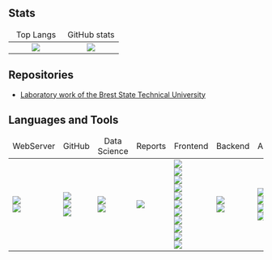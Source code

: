 ## Stats

<table width="100%">
	<thead width="100%">
		<tr width="100%">
			<td width="50%" align="center">Top Langs</td>
			<td width="50%" align="center">GitHub stats</td>
		</tr>
	</thead>
	<tbody>
		<tr>
			<td align="center">
				<img src="https://github-readme-stats.vercel.app/api/top-langs/?username=Pavel-Innokentevich-Galanin&layout=compact&theme=dark&langs_count=10" />
			</td>
			<td align="center">
				<img src="https://github-readme-stats.vercel.app/api?username=Pavel-Innokentevich-Galanin&count_private=true&show_icons=true&theme=dark" />
			</td>
		</tr>
	</tbody>
</table>

## Repositories
- [Laboratory work of the Brest State Technical University](BrSTU.md)

## Languages and Tools

<table width="100%">
	<thead width="100%">
		<tr width="100%">
			<td width="14.285%" align="center">WebServer</td>
			<td width="14.285%" align="center">GitHub</td>
			<td width="14.285%" align="center">Data Science</td>
			<td width="14.285%" align="center">Reports</td>
			<td width="14.285%" align="center">Frontend</td>
			<td width="14.285%" align="center">Backend</td>
			<td width="14.285%" align="center">Apps</td>
		</tr>
	</thead>
	<tbody border="0">
		<tr border="0">
			<td>
				<img src="https://img.shields.io/badge/-cPanel-black?style=for-the-badge&logo=cpanel" /> <br />
				<img src="https://img.shields.io/badge/-Linux-black?style=for-the-badge&logo=linux" /> <br />
			</td>
			<td>
				<img src="https://img.shields.io/badge/-Jekyll-black?style=for-the-badge&logo=jekyll" /> <br />
				<img src="https://img.shields.io/badge/-Markdown-black?style=for-the-badge&logo=markdown" /> <br />
				<img src="https://img.shields.io/badge/-Jupyter-black?style=for-the-badge&logo=jupyter" /> <br />
			</td>
			<td>
				<img src="https://img.shields.io/badge/-Jupyter-black?style=for-the-badge&logo=jupyter" /> <br />
				<img src="https://img.shields.io/badge/-Python-black?style=for-the-badge&logo=python&logoColor=ffd242" /> <br />
			</td>
			<td>
				<img src="https://img.shields.io/badge/-LaTeX-black?style=for-the-badge&logo=latex" /> <br />
			</td>
			<td>
				<img src="https://img.shields.io/badge/-npm-black?style=for-the-badge&logo=npm" /> <br />
				<img src="https://img.shields.io/badge/-Gulp-black?style=for-the-badge&logo=gulp" /> <br />
				<img src="https://img.shields.io/badge/-WebPack-black?style=for-the-badge&logo=webpack" /> <br />
				<img src="https://img.shields.io/badge/-JavaScript-black?style=for-the-badge&logo=javascript" /> <br />
				<img src="https://img.shields.io/badge/-HTML-black?style=for-the-badge&logo=html" /> <br />
				<img src="https://img.shields.io/badge/-CSS-black?style=for-the-badge&logo=css" /> <br />
				<img src="https://img.shields.io/badge/-SASS-black?style=for-the-badge&logo=sass" /> <br />
				<img src="https://img.shields.io/badge/-LESS-black?style=for-the-badge&logo=less" /> <br />
				<img src="https://img.shields.io/badge/-PUG-black?style=for-the-badge&logo=pug" /> <br />
				<img src="https://img.shields.io/badge/-Bootstrap-black?style=for-the-badge&logo=bootstrap" /> <br />
				<img src="https://img.shields.io/badge/-FontAwesome-black?style=for-the-badge&logo=fontawesome" /> <br />
			</td>
			<td>
				<img src="https://img.shields.io/badge/-PHP-black?style=for-the-badge&logo=php" /> <br />
				<img src="https://img.shields.io/badge/-MySQL-black?style=for-the-badge&logo=mysql" /> <br />
			</td>
			<td>
				<img src="https://img.shields.io/badge/-C-black?style=for-the-badge&logo=C" /> <br />
				<img src="https://img.shields.io/badge/-C++-black?style=for-the-badge&logo=C%2b%2b&logoColor=004481" /> <br />
				<img src="https://img.shields.io/badge/-C%23-black?style=for-the-badge&logo=C" /> <br />
				<img src="https://img.shields.io/badge/-XAML-black?style=for-the-badge&logo=XAML" /> <br />
			</td>	
		</tr>
	</tbody>
</table>
